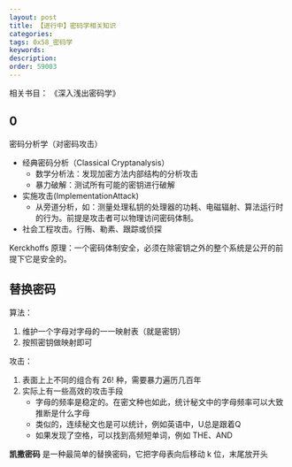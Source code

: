```yaml
---
layout: post
title: 【进行中】密码学相关知识
categories:
tags: 0x58_密码学
keywords:
description:
order: 59003
---
```


相关书目：
《深入浅出密码学》

## 0


密码分析学（对密码攻击）
- 经典密码分析（Classical Cryptanalysis）
    - 数学分析法：发现加密方法内部结构的分析攻击
    - 暴力破解：测试所有可能的密钥进行破解
- 实施攻击(ImplementationAttack)
    - 从旁道分析，如：测量处理私钥的处理器的功耗、电磁辐射、算法运行时的行为。前提是攻击者可以物理访问密码体制。
- 社会工程攻击。行贿、勒素、跟踪或侦探


Kerckhoffs 原理：一个密码体制安全，必须在除密钥之外的整个系统是公开的前提下它是安全的。

## 替换密码

算法：
1. 维护一个字母对字母的一一映射表（就是密钥）
2. 按照密钥做映射即可

攻击：
1. 表面上上不同的组合有 $26!$ 种，需要暴力遍历几百年
2. 实际上有一些高效的攻击手段
    - 字母的频率是稳定的。在密文种也如此，统计秘文中的字母频率可以大致推断是什么字母
    - 类似的，连续秘文也是可以统计，例如英语中，U总是跟着Q
    - 如果发现了空格，可以找到高频短单词，例如 THE、AND


**凯撒密码** 是一种最简单的替换密码，它把字母表向后移动 k 位，末尾放开头
